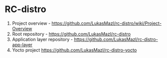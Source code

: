 # RC-distro

  1) Project overview - https://github.com/LukasMazl/rc-distro/wiki/Project-Overview
  2) Root repository - https://github.com/LukasMazl/rc-distro
  3) Application layer repository - https://github.com/LukasMazl/rc-distro-app-layer
  4) Yocto project https://github.com/LukasMazl/rc-distro-yocto
